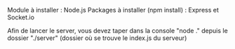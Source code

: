 Module à installer : 
Node.js
Packages à installer (npm install) :
Express et Socket.io

Afin de lancer le server, vous devez taper dans la console "node ." depuis le dossier "./server" (dossier où se trouve le index.js du serveur)
